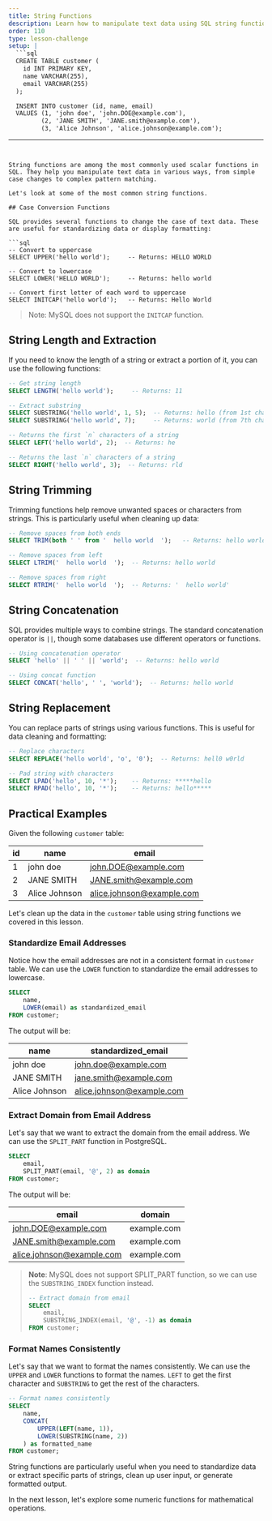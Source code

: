 ```yaml
---
title: String Functions
description: Learn how to manipulate text data using SQL string functions
order: 110
type: lesson-challenge
setup: |
  ```sql
  CREATE TABLE customer (
    id INT PRIMARY KEY,
    name VARCHAR(255),
    email VARCHAR(255)
  );

  INSERT INTO customer (id, name, email)
  VALUES (1, 'john doe', 'john.DOE@example.com'),
         (2, 'JANE SMITH', 'JANE.smith@example.com'),
         (3, 'Alice Johnson', 'alice.johnson@example.com');
  ```
---
```


String functions are among the most commonly used scalar functions in SQL. They help you manipulate text data in various ways, from simple case changes to complex pattern matching.

Let's look at some of the most common string functions.

## Case Conversion Functions

SQL provides several functions to change the case of text data. These are useful for standardizing data or display formatting:

```sql
-- Convert to uppercase
SELECT UPPER('hello world');     -- Returns: HELLO WORLD

-- Convert to lowercase
SELECT LOWER('HELLO WORLD');     -- Returns: hello world

-- Convert first letter of each word to uppercase
SELECT INITCAP('hello world');   -- Returns: Hello World
```

> Note: MySQL does not support the `INITCAP` function.

## String Length and Extraction

If you need to know the length of a string or extract a portion of it, you can use the following functions:

```sql
-- Get string length
SELECT LENGTH('hello world');     -- Returns: 11

-- Extract substring
SELECT SUBSTRING('hello world', 1, 5);  -- Returns: hello (from 1st character to the 5th character)
SELECT SUBSTRING('hello world', 7);     -- Returns: world (from 7th character to the end)

-- Returns the first `n` characters of a string
SELECT LEFT('hello world', 2);  -- Returns: he

-- Returns the last `n` characters of a string
SELECT RIGHT('hello world', 3);  -- Returns: rld
```

## String Trimming

Trimming functions help remove unwanted spaces or characters from strings. This is particularly useful when cleaning up data:

```sql
-- Remove spaces from both ends
SELECT TRIM(both ' ' from '  hello world  ');   -- Returns: hello world

-- Remove spaces from left
SELECT LTRIM('  hello world  ');  -- Returns: hello world

-- Remove spaces from right
SELECT RTRIM('  hello world  ');  -- Returns: '  hello world'
```

## String Concatenation

SQL provides multiple ways to combine strings. The standard concatenation operator is `||`, though some databases use different operators or functions.

```sql
-- Using concatenation operator
SELECT 'hello' || ' ' || 'world';  -- Returns: hello world

-- Using concat function
SELECT CONCAT('hello', ' ', 'world');  -- Returns: hello world
```

## String Replacement

You can replace parts of strings using various functions. This is useful for data cleaning and formatting:

```sql
-- Replace characters
SELECT REPLACE('hello world', 'o', '0');  -- Returns: hell0 w0rld

-- Pad string with characters
SELECT LPAD('hello', 10, '*');    -- Returns: *****hello
SELECT RPAD('hello', 10, '*');    -- Returns: hello*****
```

## Practical Examples

Given the following `customer` table:

| id  | name          | email                     |
| --- | ------------- | ------------------------- |
| 1   | john doe      | john.DOE@example.com      |
| 2   | JANE SMITH    | JANE.smith@example.com    |
| 3   | Alice Johnson | alice.johnson@example.com |

Let's clean up the data in the `customer` table using string functions we covered in this lesson.

### Standardize Email Addresses

Notice how the email addresses are not in a consistent format in `customer` table. We can use the `LOWER` function to standardize the email addresses to lowercase.

```sql
SELECT
    name,
    LOWER(email) as standardized_email
FROM customer;
```

The output will be:

| name          | standardized_email        |
| ------------- | ------------------------- |
| john doe      | john.doe@example.com      |
| JANE SMITH    | jane.smith@example.com    |
| Alice Johnson | alice.johnson@example.com |

### Extract Domain from Email Address

Let's say that we want to extract the domain from the email address. We can use the `SPLIT_PART` function in PostgreSQL.

```sql
SELECT
    email,
    SPLIT_PART(email, '@', 2) as domain
FROM customer;
```

The output will be:

| email                     | domain      |
| ------------------------- | ----------- |
| john.DOE@example.com      | example.com |
| JANE.smith@example.com    | example.com |
| alice.johnson@example.com | example.com |

> **Note**: MySQL does not support SPLIT_PART function, so we can use the `SUBSTRING_INDEX` function instead.
>
> ```sql
> -- Extract domain from email
> SELECT
>     email,
>     SUBSTRING_INDEX(email, '@', -1) as domain
> FROM customer;
> ```

### Format Names Consistently

Let's say that we want to format the names consistently. We can use the `UPPER` and `LOWER` functions to format the names. `LEFT` to get the first character and `SUBSTRING` to get the rest of the characters.

```sql
-- Format names consistently
SELECT
    name,
    CONCAT(
        UPPER(LEFT(name, 1)),
        LOWER(SUBSTRING(name, 2))
    ) as formatted_name
FROM customer;
```

String functions are particularly useful when you need to standardize data or extract specific parts of strings, clean up user input, or generate formatted output.

In the next lesson, let's explore some numeric functions for mathematical operations.
